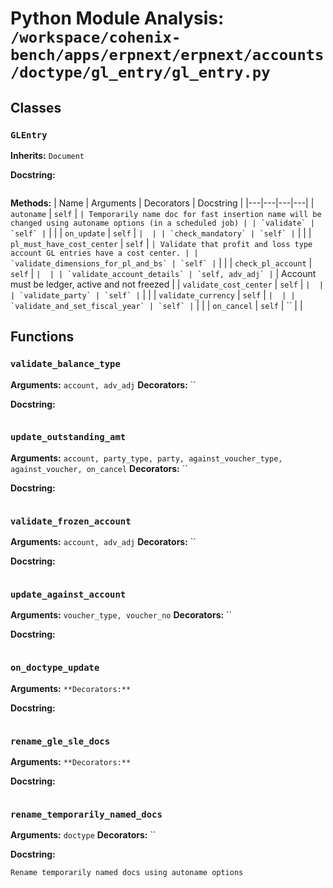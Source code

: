 # Python Module Analysis: `/workspace/cohenix-bench/apps/erpnext/erpnext/accounts/doctype/gl_entry/gl_entry.py`

## Classes

### `GLEntry`
**Inherits:** `Document`


**Docstring:**
```

```

**Methods:**
| Name | Arguments | Decorators | Docstring |
|---|---|---|---|
| `autoname` | `self` | `` | Temporarily name doc for fast insertion
name will be changed using autoname options (in a scheduled job) |
| `validate` | `self` | `` |  |
| `on_update` | `self` | `` |  |
| `check_mandatory` | `self` | `` |  |
| `pl_must_have_cost_center` | `self` | `` | Validate that profit and loss type account GL entries have a cost center. |
| `validate_dimensions_for_pl_and_bs` | `self` | `` |  |
| `check_pl_account` | `self` | `` |  |
| `validate_account_details` | `self, adv_adj` | `` | Account must be ledger, active and not freezed |
| `validate_cost_center` | `self` | `` |  |
| `validate_party` | `self` | `` |  |
| `validate_currency` | `self` | `` |  |
| `validate_and_set_fiscal_year` | `self` | `` |  |
| `on_cancel` | `self` | `` |  |





## Functions

### `validate_balance_type`
**Arguments:** `account, adv_adj`
**Decorators:** ``

**Docstring:**
```

```
### `update_outstanding_amt`
**Arguments:** `account, party_type, party, against_voucher_type, against_voucher, on_cancel`
**Decorators:** ``

**Docstring:**
```

```
### `validate_frozen_account`
**Arguments:** `account, adv_adj`
**Decorators:** ``

**Docstring:**
```

```
### `update_against_account`
**Arguments:** `voucher_type, voucher_no`
**Decorators:** ``

**Docstring:**
```

```
### `on_doctype_update`
**Arguments:** ``
**Decorators:** ``

**Docstring:**
```

```
### `rename_gle_sle_docs`
**Arguments:** ``
**Decorators:** ``

**Docstring:**
```

```
### `rename_temporarily_named_docs`
**Arguments:** `doctype`
**Decorators:** ``

**Docstring:**
```
Rename temporarily named docs using autoname options
```

